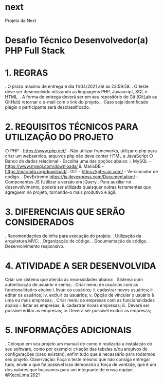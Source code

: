 # next
Projeto da Next

# Desafio Técnico Desenvolvedor(a) PHP Full Stack

# 1. REGRAS
. O prazo máximo de entrega é dia 11/04/2021 até as 23:59:59.
. O teste deve ser desenvolvido utilizando as linguagens PHP, Javascript, SQL e HTML.
. A forma de entrega deverá ser em seu repositório do Git (GitLab ou GitHub) retornar o e-mail com o link do projeto.
. Caso seja identificado plágio o participante será desclassificado.

# 2. REQUISITOS TÉCNICOS PARA UTILIZAÇÃO DO PROJETO
○ PHP - https://www.php.net/ - Não utilizar frameworks, utilizar o php para criar um webservice, arquivos php não deve conter HTML e JavaScript ○ Banco de dados relacional - Escolha uma das opções abaixo:
i. MySQL - https://www.mysql.com/downloads/
ii. MariaDB - https://mariadb.org/download/ . GIT - https://git-scm.com/ - Versionador de código.
. DevExtreme https://js.devexpress.com/Documentation/ - Componentes JS (Utilizar a versão em jQuery . Para auxiliar no desenvolvimento, poderá ser utilizada quaisquer outras ferramentas que agreguem no projeto, tornando-o mais produtivo e ágil.

# 3. DIFERENCIAIS QUE SERÃO CONSIDERADOS
. Recomendações de infra para execução do projeto.
. Utilização da arquitetura MVC.
. Organização de código.
. Documentação de código.
. Desenvolvimento responsivo.

# 4. ATIVIDADE A SER DESENVOLVIDA
Criar um sistema que atenda as necessidades abaixo:
. Sistema com autenticação de usuário e senha; . Criar menu de usuários com as funcionalidades abaixo
i. listar os usuários;
ii. cadastrar novos usuários;
iii. editar os usuários;
iv. excluir os usuários;
v. Opção de vincular o usuário à uma ou mais empresas;
. Criar menu de empresas com as funcionalidades abaixo i. listar as empresas;
ii. cadastrar novas empresas;
iii. Deverá ser possível editar as empresas;
iv. Deverá ser possível excluir as empresas;

# 5. INFORMAÇÕES ADICIONAIS
. Coloque em seu projeto um manual de como é realizada a instalação do seu software, como por exemplo: criação das tabelas e/ou arquivos de configurações (caso existam), enfim tudo que é necessário para rodarmos seu projeto.
Observação: Faça o teste mesmo que não consiga entregar tudo, envie o que foi possível isso demonstra a força de vontade, que é um dos valores que buscamos para um integrante de nossa equipe.
@KecoLima 2021
